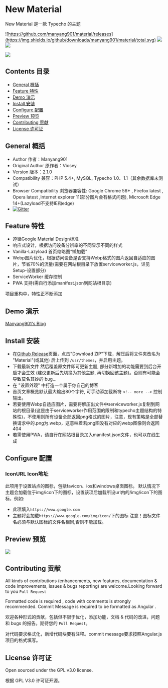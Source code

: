 # New Material 

New Material 是一款 Typecho 的主题

![https://github.com/manyang901/material/releases](https://img.shields.io/github/downloads/manyang901/material/total.svg)
![](https://img.shields.io/github/license/manyang901/material.svg)
![](https://img.shields.io/badge/PR-welcome-blue.svg)

![](https://ww2.sinaimg.cn/large/a15b4afegy1fof5zmd07rj20uk0i20zl.jpg)

## Contents 目录

- [General 概括](#general-概括)
- [Feature 特性](#feature-特性)
- [Demo 演示](#demo-演示)
- [Install 安装](#install-安装)
- [Configure 配置](#configure-配置)
- [Preview 预览](#preview-预览)
- [Contributing 贡献](#contributing-贡献)
- [License 许可证](#license-许可证)


## General 概括

- Author 作者：Manyang901
- Original Author 原作者：Viosey
- Version 版本：2.1.0
- Compatibility 兼容：PHP 5.4+, MySQL, Typecho 1.0、1.1（其余数据库未测试）
- Browser Compatibility 浏览器兼容性: Google Chrome 56+ , Firefox latest , Opera latest ,Internet explorer 11(部分图片会有格式问题), Microsoft Edge 14+(Lazyload不支持IE和edge)
- [![Gitter](https://img.shields.io/gitter/room/material-theme/typecho.svg?style=flat-square)](https://gitter.im/material-theme/typecho?utm_source=share-link&utm_medium=link&utm_campaign=share-link)

## Feature 特性

- 遵循Google Material Design标准
- 响应式设计，根据访问设备分辨率的不同显示不同的样式
- Vanilla-Lazyload 首页缩略图“懒加载”
- Webp图片优化，根据访问设备是否支持Webp格式的图片返回自适应的图片，节省70%的流量(需要在网站根目录下放置serviceworker.js，详见Setup-设置部分)
- ServiceWorker 缓存控制
- PWA 支持(需自行添加manifest.json到网站根目录)


项目重构中，特性正不断添加

## Demo 演示

[Manyang901's Blog](https://blog.kucloud.win)

## Install 安装

- 在[Github Release](https://github.com/manyang901/material/releases)页面，点击"Download ZIP"下载，解压后将文件夹改名为 "Material"(或其他) 后上传到 `/usr/themes`，并启用主题。
- 下载最新文件 然后覆盖原文件即可更新主题, 部分新增加的功能需要到后台开启才会生效 (建议更新后先切换为其他主题, 再切换回该主题)。否则有可能会导致莫名其妙的 bug...
- 在 "设置外观" 中打造一个属于你自己的博客
- 首页文章概览默认最大输出80个字符, 可手动添加截断符 `<!-- more -->` 控制输出。
- 若要使用Webp自适应图片，需要将解压出文件中serviceworker.js复制到网站的根目录(这是由于serviceworker作用范围的限制和typecho主题结构的特殊性)，不使用则所有设备全部返回png格式的图片，注意，现有策略是全部替换请求中的.png为.webp，这意味着若png图没有对应的webp图像则会返回404
- 若需使用PWA，请自行在网站根目录加入manifest.json文件，也可以在线生成

## Configure 配置

### IconURL Icon地址
此项用于设置站点的图标，包括favicon、ios和windows桌面图标。
默认情况下主题会加载位于img/icon下的图标，设置该项后加载所设url内的/img/icon下的图标，例如:
- 此项填入`https://www.google.com`
- 主题将会加载`https://www.google.com/img/icon/`下的图标
注意！图标文件名必须与默认图标的文件名相同,否则不能加载。


## Preview 预览

![](https://ww2.sinaimg.cn/large/a15b4afegy1fof6j1mfrgj20xe0otdiu.jpg)

## Contributing 贡献

All kinds of contributions (enhancements, new features, documentation & code improvements, issues & bugs reporting) are welcome.Looking forward to you `Pull Request`

Formatted code is required , code with comments is strongly recommended. Commit Message is required to be formatted as Angular .

欢迎各种形式的贡献，包括但不限于优化，添加功能，文档 & 代码的改进，问题和 bugs 的报告。期待您的 `Pull Request`。

对代码要求格式化，新增代码块要有注释。commit message要求按照Angular.js项目的格式填写。


## License 许可证

Open sourced under the GPL v3.0 license.

根据 GPL V3.0 许可证开源。
